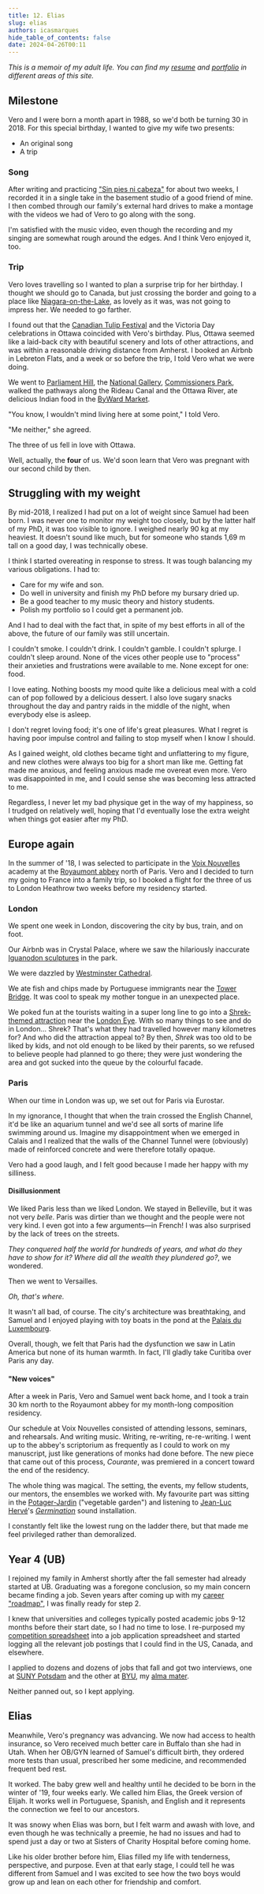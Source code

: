```yaml
---
title: 12. Elias
slug: elias
authors: icasmarques
hide_table_of_contents: false
date: 2024-04-26T00:11
---
```


*This is a memoir of my adult life. You can find my [resume](/docs/resume/intro) and [portfolio](/docs/portfolio/intro) in different areas of this site.* 

## Milestone

Vero and I were born a month apart in 1988, so we'd both be turning 30 in 2018. For this special birthday, I wanted to give my wife two presents:

- An original song
- A trip

### Song

After writing and practicing ["Sin pies ni cabeza"](https://youtu.be/D7G-wQx1XPY?si=bFCJwgmIyFZf2sCc) for about two weeks, I recorded it in a single take in the basement studio of a good friend of mine. I then combed through our family's external hard drives to make a montage with the videos we had of Vero to go along with the song.

I'm satisfied with the music video, even though the recording and my singing are somewhat rough around the edges. And I think Vero enjoyed it, too.

### Trip

Vero loves travelling so I wanted to plan a surprise trip for her birthday. I thought we should go to Canada, but just crossing the border and going to a place like [Niagara-on-the-Lake](https://www.visitniagaracanada.com/region/niagara-on-the-lake/), as lovely as it was, was not going to impress her. We needed to go farther.

I found out that the [Canadian Tulip Festival](https://tulipfestival.ca/) and the Victoria Day celebrations in Ottawa coincided with Vero's birthday. Plus, Ottawa seemed like a laid-back city with beautiful scenery and lots of other attractions, and was within a reasonable driving distance from Amherst. I booked an Airbnb in Lebreton Flats, and a week or so before the trip, I told Vero what we were doing. 

We went to [Parliament Hill](https://lop.parl.ca/sites/Visit/default/en_CA), the [National Gallery](https://www.gallery.ca/), [Commissioners Park](https://ncc-ccn.gc.ca/places/commissioners-park), walked the pathways along the Rideau Canal and the Ottawa River, ate delicious Indian food in the [ByWard Market](https://www.byward-market.com/).

"You know, I wouldn't mind living here at some point," I told Vero.

"Me neither," she agreed.

The three of us fell in love with Ottawa.

Well, actually, the **four** of us. We'd soon learn that Vero was pregnant with our second child by then.

## Struggling with my weight

By mid-2018, I realized I had put on a lot of weight since Samuel had been born. I was never one to monitor my weight too closely, but by the latter half of my PhD, it was too visible to ignore. I weighed nearly 90 kg at my heaviest. It doesn't sound like much, but for someone who stands 1,69 m tall on a good day, I was technically obese.

I think I started overeating in response to stress. It was tough balancing my various obligations. I had to: 

- Care for my wife and son.
- Do well in university and finish my PhD before my bursary dried up.
- Be a good teacher to my music theory and history students.
- Polish my portfolio so I could get a permanent job.

And I had to deal with the fact that, in spite of my best efforts in all of the above, the future of our family was still uncertain.

I couldn't smoke. I couldn't drink. I couldn't gamble. I couldn't splurge. I couldn't sleep around. None of the vices other people use to "process" their anxieties and frustrations were available to me. None except for one: food.

I love eating. Nothing boosts my mood quite like a delicious meal with a cold can of pop followed by a delicious dessert. I also love sugary snacks throughout the day and pantry raids in the middle of the night, when everybody else is asleep. 

I don't regret loving food; it's one of life's great pleasures. What I regret is having poor impulse control and failing to stop myself when I know I should. 

As I gained weight, old clothes became tight and unflattering to my figure, and new clothes were always too big for a short man like me. Getting fat made me anxious, and feeling anxious made me overeat even more. Vero was disappointed in me, and I could sense she was becoming less attracted to me.

Regardless, I never let my bad physique get in the way of my happiness, so I trudged on relatively well, hoping that I'd eventually lose the extra weight when things got easier after my PhD.

## Europe again

In the summer of '18, I was selected to participate in the [Voix Nouvelles](https://www.royaumont.com/evenement/academie-voix-nouvelles-fsc18/) academy at the [Royaumont abbey](https://en.wikipedia.org/wiki/Royaumont_Abbey) north of Paris. Vero and I decided to turn my going to France into a family trip, so I booked a flight for the three of us to London Heathrow two weeks before my residency started.

### London

We spent one week in London, discovering the city by bus, train, and on foot. 

Our Airbnb was in Crystal Palace, where we saw the hilariously inaccurate [Iguanodon sculptures](https://en.wikipedia.org/wiki/Crystal_Palace_Dinosaurs) in the park.

We were dazzled by [Westminster Cathedral](https://westminstercathedral.org.uk/). 

We ate fish and chips made by Portuguese immigrants near the [Tower Bridge](https://www.towerbridge.org.uk/). It was cool to speak my mother tongue in an unexpected place.

We poked fun at the tourists waiting in a super long line to go into a [Shrek-themed attraction](https://www.shreksadventure.com/) near the [London Eye](https://en.wikipedia.org/wiki/London_Eye). With so many things to see and do in London... Shrek? That's what they had travelled however many kilometres for? And who did the attraction appeal to? By then, *Shrek* was too old to be liked by kids, and not old enough to be liked by their parents, so we refused to believe people had planned to go there; they were just wondering the area and got sucked into the queue by the colourful facade.

### Paris

When our time in London was up, we set out for Paris via Eurostar. 

In my ignorance, I thought that when the train crossed the English Channel, it'd be like an aquarium tunnel and we'd see all sorts of marine life swimming around us. Imagine my disappointment when we emerged in Calais and I realized that the walls of the Channel Tunnel were (obviously) made of reinforced concrete and were therefore totally opaque. 

Vero had a good laugh, and I felt good because I made her happy with my silliness.

#### Disillusionment

We liked Paris less than we liked London. We stayed in Belleville, but it was not very *belle*. Paris was dirtier than we thought and the people were not very kind. I even got into a few arguments—in French! I was also surprised by the lack of trees on the streets. 

*They conquered half the world for hundreds of years, and what do they have to show for it? Where did all the wealth they plundered go?*, we wondered.

Then we went to Versailles. 

*Oh, that's where.*

It wasn't all bad, of course. The city's architecture was breathtaking, and Samuel and I enjoyed playing with toy boats in the pond at the [Palais du Luxembourg](https://www.senat.fr/lng/en/the-luxembourg-palace.html). 

Overall, though, we felt that Paris had the dysfunction we saw in Latin America but none of its human warmth. In fact, I'll gladly take Curitiba over Paris any day.

#### "New voices"

After a week in Paris, Vero and Samuel went back home, and I took a train 30 km north to the Royaumont abbey for my month-long composition residency. 

Our schedule at Voix Nouvelles consisted of attending lessons, seminars, and rehearsals. And writing music. Writing, re-writing, re-re-writing. I went up to the abbey's scriptorium as frequently as I could to work on my manuscript, just like generations of monks had done before. The new piece that came out of this process, *Courante*, was premiered in a concert toward the end of the residency.

The whole thing was magical. The setting, the events, my fellow students, our mentors, the ensembles we worked with. My favourite part was sitting in the [Potager-Jardin](https://www.royaumont.com/decouvrir-labbaye/les-jardins/le-potager-jardin/) ("vegetable garden") and listening to [Jean-Luc Hervé](http://jeanlucherve.com/)'s [*Germination*](https://youtu.be/HeB__NlXU9w?si=QMVXEZ4mKaPVVZs7) sound installation.

I constantly felt like the lowest rung on the ladder there, but that made me feel privileged rather than demoralized.

## Year 4 (UB)

I rejoined my family in Amherst shortly after the fall semester had already started at UB. Graduating was a foregone conclusion, so my main concern became finding a job. Seven years after coming up with my [career "roadmap"](/my-story/5-marriage.md#fear-of-failure), I was finally ready for step 2.

I knew that universities and colleges typically posted academic jobs 9-12 months before their start date, so I had no time to lose. I re-purposed my [competition spreadsheet](/my-story/10-first-real-successes.md#the-spreadsheet) into a job application spreadsheet and started logging all the relevant job postings that I could find in the US, Canada, and elsewhere.

I applied to dozens and dozens of jobs that fall and got two interviews, one at [SUNY Potsdam](https://www.potsdam.edu/academics/crane-school-music) and the other at [BYU](https://music.byu.edu/), my [alma mater](/my-story/1-from-curitiba-to-provo.md#provo-bound). 

Neither panned out, so I kept applying.

## Elias

Meanwhile, Vero's pregnancy was advancing. We now had access to health insurance, so Vero received much better care in Buffalo than she had in Utah. When her OB/GYN learned of Samuel's difficult birth, they ordered more tests than usual, prescribed her some medicine, and recommended frequent bed rest.

It worked. The baby grew well and healthy until he decided to be born in the winter of '19, four weeks early. We called him Elias, the Greek version of Elijah. It works well in Portuguese, Spanish, and English and it represents the connection we feel to our ancestors.

It was snowy when Elias was born, but I felt warm and awash with love, and even though he was technically a preemie, he had no issues and had to spend just a day or two at Sisters of Charity Hospital before coming home.

Like his older brother before him, Elias filled my life with tenderness, perspective, and purpose. Even at that early stage, I could tell he was different from Samuel and I was excited to see how the two boys would grow up and lean on each other for friendship and comfort. 

